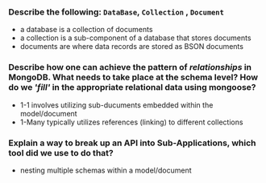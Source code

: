 ### Describe the following: `DataBase`, `Collection` , `Document`
* a database is a collection of documents
* a collection is a sub-component of a database that stores documents
* documents are where data records are stored as BSON documents

### Describe how one can achieve the pattern of _relationships_ in MongoDB. What needs to take place at the schema level? How do we _'fill'_ in the appropriate relational data using mongoose?
* 1-1 involves utilizing sub-ducuments embedded within the model/document
* 1-Many typically utilizes references (linking) to different collections

### Explain a way to break up an API into Sub-Applications, which tool did we use to do that?
* nesting multiple schemas within a model/document